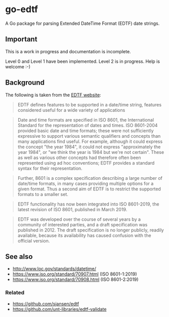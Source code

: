 # go-edtf

A Go package for parsing Extended DateTime Format (EDTF) date strings.

## Important

This is a work in progress and documentation is incomplete.

Level 0 and Level 1 have been implemented. Level 2 is in progress. Help is welcome :-)

## Background

The following is taken from the [EDTF website](https://www.loc.gov/standards/datetime/background.html):

> EDTF defines features to be supported in a date/time string, features considered useful for a wide variety of applications

> Date and time formats are specified in ISO 8601, the International Standard for the representation of dates and times. ISO 8601-2004 provided basic date and time formats; these were not sufficiently expressive to support various semantic qualifiers and concepts than many applications find useful. For example, although it could express the concept "the year 1984", it could not express "approximately the year 1984", or "we think the year is 1984 but we're not certain". These as well as various other concepts had therefore often been represented using ad hoc conventions; EDTF provides a standard syntax for their representation.

> Further, 8601 is a complex specification describing a large number of date/time formats, in many cases providing multiple options for a given format. Thus a second aim of EDTF is to restrict the supported formats to a smaller set.

> EDTF functionality has now been integrated into ISO 8601-2019, the latest revision of ISO 8601, published in March 2019.

> EDTF was developed over the course of several years by a community of interested parties, and a draft specification was published in 2012. The draft specification is no longer publicly, readily available, because its availability has caused confusion with the official version.

## See also

* http://www.loc.gov/standards/datetime/
* https://www.iso.org/standard/70907.html (ISO 8601-1:2019)
* https://www.iso.org/standard/70908.html (ISO 8601-2:2019)

### Related

* https://github.com/sjansen/edtf
* https://github.com/unt-libraries/edtf-validate